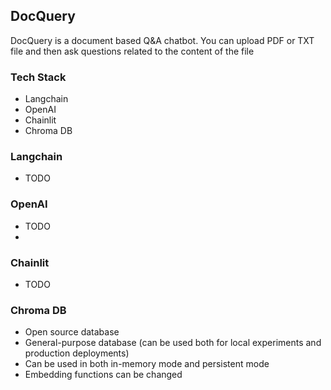 ## DocQuery

DocQuery is a document based Q&A chatbot. You can upload PDF or TXT file and then ask questions related to the content of the file

### Tech Stack

- Langchain
- OpenAI
- Chainlit
- Chroma DB

### Langchain

- TODO

### OpenAI

- TODO
-

### Chainlit

- TODO

### Chroma DB

- Open source database
- General-purpose database (can be used both for local experiments and production deployments)
- Can be used in both in-memory mode and persistent mode
- Embedding functions can be changed
